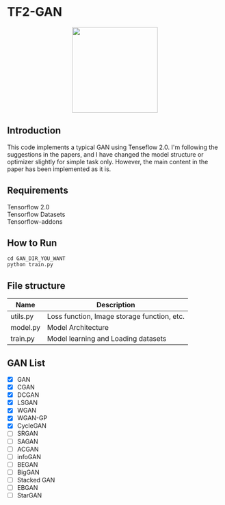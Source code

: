 # TF2-GAN 
<p align="center">
    <img src="https://pbs.twimg.com/profile_images/1103339571977248768/FtFnqC38_400x400.png" width="200"\>
</p>

## Introduction
This code implements a typical GAN using Tenseflow 2.0. 
I'm following the suggestions in the papers, and I have changed the model structure or optimizer slightly for simple task only. 
However, the main content in the paper has been implemented as it is.

## Requirements
Tensorflow 2.0<br>
Tensorflow Datasets<br>
Tensorflow-addons

## How to Run 
```
cd GAN_DIR_YOU_WANT
python train.py
```

## File structure
| Name     | Description                                 |
|----------|---------------------------------------------|
| utils.py | Loss function, Image storage function, etc. |
| model.py | Model Architecture                          |
| train.py | Model learning and Loading datasets         |

## GAN List
- [X] GAN
- [X] CGAN
- [X] DCGAN
- [X] LSGAN
- [X] WGAN
- [X] WGAN-GP 
- [X] CycleGAN
- [ ] SRGAN
- [ ] SAGAN
- [ ] ACGAN
- [ ] infoGAN
- [ ] BEGAN
- [ ] BigGAN
- [ ] Stacked GAN
- [ ] EBGAN
- [ ] StarGAN
